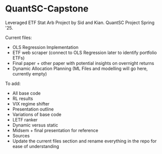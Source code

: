 # QuantSC-Capstone
Leveraged ETF Stat Arb Project by Sid and Kian. QuantSC Project Spring '25.


Current files:
- OLS Regression Implementation
- ETF web scraper (connect to OLS Regression later to identify portfolio ETFs)
- Final paper + other paper with potential insights on overnight returns
- Dynamic Allocation Planning (ML Files and modelling will go here, currently empty)

To add:
- All base code
- RL results
- VIX regime shifter
- Presentation outline
- Variations of base code
- LETF ranker
- Dynamic versus static
- Midsem + final presentation for reference
- Sources
- Update the current files section and rename everything in the repo for ease of understanding
